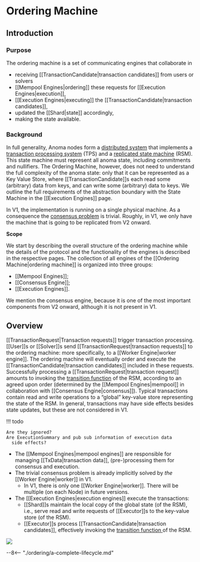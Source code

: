 # Ordering Machine

## Introduction

### Purpose

The ordering machine is a set of communicating engines that collaborate in
- receiving [[TransactionCandidate|transaction candidates]] from
  users or solvers
- [[Mempool Engines|ordering]] these requests for
  [[Execution Engines|execution]],
- [[Execution Engines|executing]] the
  [[TransactionCandidate|transaction candidates]],
- updated the [[Shard|state]] accordingly,
- making the state available.

### Background

<!-- we might just "require" no internal links in the background section -->
In full generality,
Anoma nodes form a [distributed system](
https://en.wikipedia.org/wiki/Distributed_computing)<!--
—consisting of a communicating set of ordering engines—
--> that implements a [transaction processing system](
    https://en.wikipedia.org/wiki/Transaction_processing_system) (TPS) and
a [replicated state machine](
    https://en.wikipedia.org/wiki/State_machine_replication) (RSM).
This state machine must represent all anoma state, including commitments and nullifiers.
The Ordering Machine, however, does not need to understand the full complexity of the anoma state: only that it can be represented as a Key Value Store, where [[TransactionCandidate]]s each read some (arbitrary) data from keys, and can write some (arbitrary) data to keys.
We outline the full requirements of the abstraction boundary with the State Machine in the [[Execution Engines]] page.

In V1,
the implementation is running on a single physical machine.
As a consequence the [consensus problem](
    https://en.wikipedia.org/wiki/Consensus_(computer_science)) is trivial.
Roughly,
in V1, we only have the machine that is going to be replicated from V2 onward.

**Scope**

We start by describing the overall structure of
the ordering machine while
the details of the protocol and the functionality of
the engines is described in the respective pages.
The collection of all engines of the [[Ordering Machine|ordering machine]] is
organized into three groups:

- [[Mempool Engines]];
- [[Consensus Engine]];
- [[Execution Engines]].

We mention the consensus engine,
because it is one of the most important components from V2 onward,
although it is not present in V1.

## Overview

[[TransactionRequest|Transaction requests]] trigger transaction processing.
[[User]]s or [[Solver]]s send [[TransactionRequest|transaction requests]]
to the ordering machine: more specifically,
to a [[Worker Engine|worker engine]].
The ordering machine will eventually order and execute
the [[TransactionCandidate|transaction candidates]] included in these requests.
Successfully processing a [[TransactionRequest|transaction request]] amounts to
invoking the [transition function](
https://en.wikipedia.org/wiki/State_machine_replication#State_machine)
of the RSM,
according to an agreed upon order
(determined by the [[Mempool Engines|mempool]]
in collaboration with [[Consensus Engine|consensus]]).
Typical transactions contain read and write operations to
a “global” key-value store representing the state of the RSM.
In general, transactions may have side effects besides state updates,
but these are not considered in V1.

!!! todo

    Are they ignored?
    Are ExecutionSummary and pub sub information of execution data
      side effects?

- The [[Mempool Engines|mempool engines]] are responsible for
  managing [[TxData|transaction data]],
  (pre-)processing them for consensus and execution.
- The trivial consensus problem is already implicitly solved
  by _the_ [[Worker Engine|worker]] in V1.
  - In V1, there is only one [[Worker Engine|worker]].
    There will be multiple (on each Node) in future versions.
- The [[Execution Engines|execution engines]] execute
  the transactions:
  - [[Shard]]s maintain the local copy of the global state (of the RSM),
    i.e., serve read and write requests of [[Executor]]s
    to the key-value store (of the RSM).
  - [[Executor]]s process [[TransactionCandidate|transaction candidates]], effectively
     invoking the [transition function
      ](https://en.wikipedia.org/wiki/State_machine_replication#State_machine)
      of the RSM.

![](ordering-v1.svg)

--8<-- "./ordering/a-complete-lifecycle.md"

[^1 time stamp]: In fact it is the latter time stamp that is most relevant;
    the former is merely an indicator about performance of the worker.

[^1]: This response may be delayed until the TxFingerprint is assigned.
    In V2,
    the "shuffling" of transactions may be pseudo-random
    so that we can quickly pass on transaction data to mirror workers.
